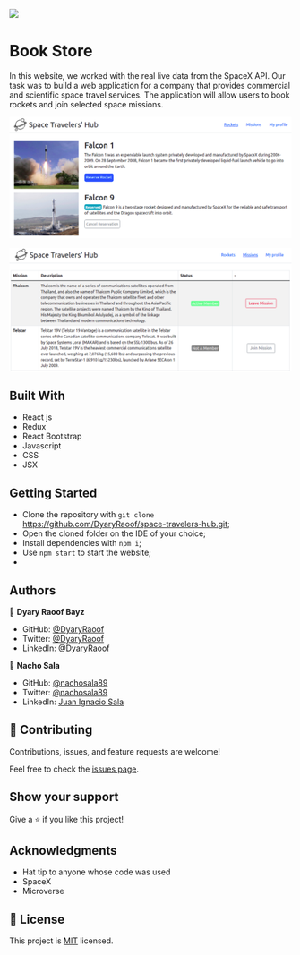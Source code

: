 ![](https://img.shields.io/badge/Microverse-blueviolet)

# Book Store

In this website, we worked with the real live data from the SpaceX API. Our task was to build a web application for a company that provides commercial and scientific space travel services. The application will allow users to book rockets and join selected space missions.

![screenshot](./screenshot1.png)

![screenshot](./screenshot2.png)

## Built With

- React js
- Redux
- React Bootstrap 
- Javascript
- CSS
- JSX

## Getting Started

- Clone the repository with `git clone` https://github.com/DyaryRaoof/space-travelers-hub.git;
- Open the cloned folder on the IDE of your choice;
- Install dependencies with `npm i`;
- Use `npm start` to start the website;
- 
## Authors

👤 **Dyary Raoof Bayz**

- GitHub: [@DyaryRaoof](https://github.com/DyaryRaoof)
- Twitter: [@DyaryRaoof](https://twitter.com/DyaryRaoof)
- LinkedIn: [@DyaryRaoof](https://linkedin.com/in/DyaryRaoof)

👤 **Nacho Sala**

- GitHub: [@nachosala89](https://github.com/nachosala89)
- Twitter: [@nachosala89](https://twitter.com/nachosala89)
- LinkedIn: [Juan Ignacio Sala](https://www.linkedin.com/in/nacho-sala)

## 🤝 Contributing

Contributions, issues, and feature requests are welcome!

Feel free to check the [issues page](../../issues/).

## Show your support

Give a ⭐️ if you like this project!

## Acknowledgments

- Hat tip to anyone whose code was used
- SpaceX
- Microverse

## 📝 License

This project is [MIT](./MIT.md) licensed.
